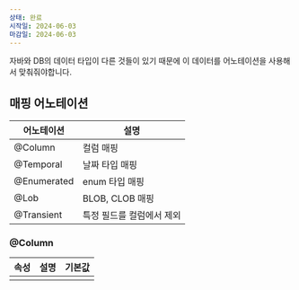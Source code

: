 ```yaml
---
상태: 완료
시작일: 2024-06-03
마감일: 2024-06-03
---
```

자바와 DB의 데이터 타입이 다른 것들이 있기 때문에 이 데이터를 어노테이션을 사용해서 맞춰줘야합니다.

## 매핑 어노테이션
| 어노테이션       | 설명             |
| ----------- | -------------- |
| @Column     | 컬럼 매핑          |
| @Temporal   | 날짜 타입 매핑       |
| @Enumerated | enum 타입 매핑     |
| @Lob        | BLOB, CLOB 매핑  |
| @Transient  | 특정 필드를 컬럼에서 제외 |
### @Column
| 속성  | 설명  | 기본값 |
| --- | --- | --- |
|     |     |     |